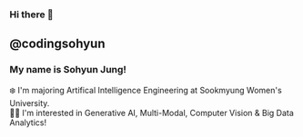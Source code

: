 ### Hi there 👋

## @codingsohyun
### My name is Sohyun Jung!
❄️ I'm majoring Artifical Intelligence Engineering at Sookmyung Women's University. </br>
👩‍💻 I'm interested in Generative AI, Multi-Modal, Computer Vision & Big Data Analytics!

<!--
</br>

### ⭐Accomplishments
- 2024.04 ~ AI Vision Lab, Student Researcher
- 2024.03 ~ Planningo, Student Researcher
-  2023.07 ~ [Score Project] 2023 Fall Academic Conference w. The Korean Association of Management Consulting, Backend Engineer&Presenter, 1st Place (Health Care) 
-  2023.08 ~ 2023.08 Shinhan Big Data Hackathon, Presenter, 1st Place (Shinhan Life)
-  2023.09 ~ 2023.09 Streamlit Hackathon w. AWS, Team Leader&Presenter&Streamlit/NLP
-  2023.07 ~ 2023.08 CJ Olive Network AI Hackathon Project, NLP
-  2023.06 ~ 2023.07 Gongsang Ideathon, Team Leader&Presenter, 1st Place
-  2022.02 ~ 2022.07 IT's Time, Backend Engineer
-  2021.06 ~ 2021.08 MEIT, Arduino Programming, Bronze Medal

-->
<!--
### 🛠 Tech Stack 🛠 
#### Platforms & Languages

#### Tools
-->

<!--
**codingsohyun/codingsohyun** is a ✨ _special_ ✨ repository because its `README.md` (this file) appears on your GitHub profile.

Here are some ideas to get you started:

- 🔭 I’m currently working on ...
- 🌱 I’m currently learning ...
- 👯 I’m looking to collaborate on ...
- 🤔 I’m looking for help with ...
- 💬 Ask me about ...
- 📫 How to reach me: ...
- 😄 Pronouns: ...
- ⚡ Fun fact: ...
-->
